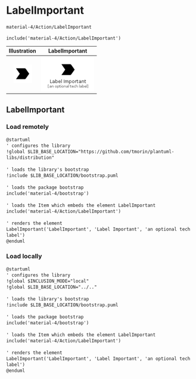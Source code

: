 # LabelImportant


```text
material-4/Action/LabelImportant
```

```text
include('material-4/Action/LabelImportant')
```



| Illustration | LabelImportant |
| :---: | :---: |
| ![illustration for Illustration](../../material-4/Action/LabelImportant.png) | ![illustration for LabelImportant](../../material-4/Action/LabelImportant.Local.png) |




## LabelImportant

### Load remotely
```plantuml
@startuml
' configures the library
!global $LIB_BASE_LOCATION="https://github.com/tmorin/plantuml-libs/distribution"

' loads the library's bootstrap
!include $LIB_BASE_LOCATION/bootstrap.puml

' loads the package bootstrap
include('material-4/bootstrap')

' loads the Item which embeds the element LabelImportant
include('material-4/Action/LabelImportant')

' renders the element
LabelImportant('LabelImportant', 'Label Important', 'an optional tech label')
@enduml
```

### Load locally
```plantuml
@startuml
' configures the library
!global $INCLUSION_MODE="local"
!global $LIB_BASE_LOCATION="../.."

' loads the library's bootstrap
!include $LIB_BASE_LOCATION/bootstrap.puml

' loads the package bootstrap
include('material-4/bootstrap')

' loads the Item which embeds the element LabelImportant
include('material-4/Action/LabelImportant')

' renders the element
LabelImportant('LabelImportant', 'Label Important', 'an optional tech label')
@enduml
```

